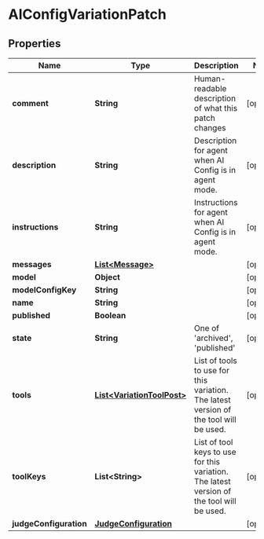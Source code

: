 

# AIConfigVariationPatch


## Properties

| Name | Type | Description | Notes |
|------------ | ------------- | ------------- | -------------|
|**comment** | **String** | Human-readable description of what this patch changes |  [optional] |
|**description** | **String** | Description for agent when AI Config is in agent mode. |  [optional] |
|**instructions** | **String** | Instructions for agent when AI Config is in agent mode. |  [optional] |
|**messages** | [**List&lt;Message&gt;**](Message.md) |  |  [optional] |
|**model** | **Object** |  |  [optional] |
|**modelConfigKey** | **String** |  |  [optional] |
|**name** | **String** |  |  [optional] |
|**published** | **Boolean** |  |  [optional] |
|**state** | **String** | One of &#39;archived&#39;, &#39;published&#39; |  [optional] |
|**tools** | [**List&lt;VariationToolPost&gt;**](VariationToolPost.md) | List of tools to use for this variation. The latest version of the tool will be used. |  [optional] |
|**toolKeys** | **List&lt;String&gt;** | List of tool keys to use for this variation. The latest version of the tool will be used. |  [optional] |
|**judgeConfiguration** | [**JudgeConfiguration**](JudgeConfiguration.md) |  |  [optional] |



